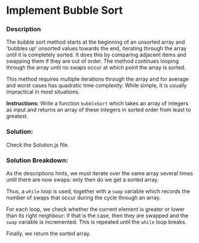 # Implement Bubble Sort


### Description

The bubble sort method starts at the beginning of an unsorted array and 'bubbles up' unsorted values towards the end, iterating through the array until it is completely sorted. It does this by comparing adjacent items and swapping them if they are out of order. The method continues looping through the array until no swaps occur at which point the array is sorted.

This method requires multiple iterations through the array and for average and worst cases has quadratic time complexity. While simple, it is usually impractical in most situations.

**Instructions:** Write a function `bubbleSort` which takes an array of integers as input and returns an array of these integers in sorted order from least to greatest.

### Solution:

Check the Solution.js file.

### Solution Breakdown:

As the descriptions hints, we must iterate over the same array several times until there are now swaps: only then do we get a sorted array. 

Thus, a `while` loop is used, together with a `swap` variable which records the number of swaps that occur during the cycle through an array.

For each loop, we check whether the current element is greater or lower than its right neighbour: if that is the case, then they are swapped and the `swap` variable is incremented. This is repeated until the `while` loop breaks.

Finally, we return the sorted array.
